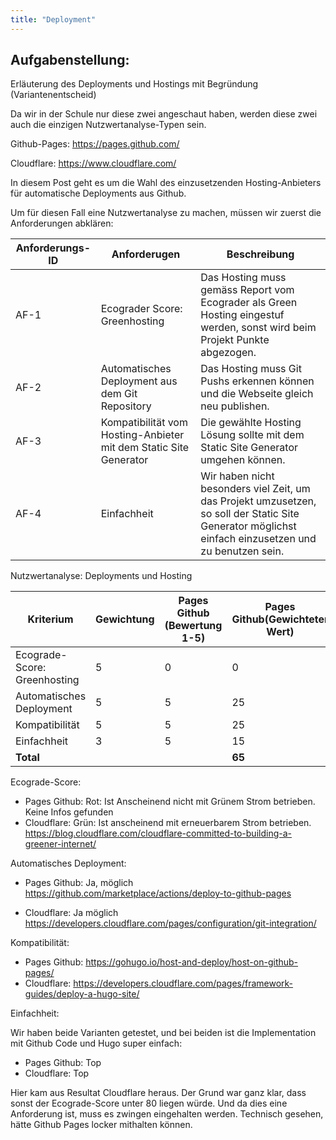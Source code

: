 ```yaml
---
title: "Deployment"
---
```


<!--more-->

## Aufgabenstellung:

 Erläuterung des Deployments und Hostings mit Begründung (Variantenentscheid)

Da wir in der Schule nur diese zwei angeschaut haben, werden diese zwei auch die einzigen Nutzwertanalyse-Typen sein.

Github-Pages: https://pages.github.com/

Cloudflare: https://www.cloudflare.com/

In diesem Post geht es um die Wahl des einzusetzenden Hosting-Anbieters für automatische Deployments aus Github.

Um für diesen Fall eine Nutzwertanalyse zu machen, müssen wir zuerst die Anforderungen abklären:

| Anforderungs-ID | Anforderugen                                                 | Beschreibung                                                 |
| --------------- | ------------------------------------------------------------ | ------------------------------------------------------------ |
| AF-1            | Ecograder Score: Greenhosting                                | Das Hosting muss gemäss Report vom Ecograder als Green Hosting eingestuf werden, sonst wird beim Projekt Punkte abgezogen. |
| AF-2            | Automatisches Deployment aus dem Git Repository              | Das Hosting muss Git Pushs erkennen können und die Webseite gleich neu publishen. |
| AF-3            | Kompatibilität vom Hosting-Anbieter mit dem Static Site Generator | Die gewählte Hosting Lösung sollte mit dem Static Site Generator umgehen können. |
| AF-4            | Einfachheit                                                  | Wir haben nicht besonders viel Zeit, um das Projekt umzusetzen, so soll der Static Site Generator möglichst einfach einzusetzen und zu benutzen sein. |



Nutzwertanalyse: Deployments und Hosting

| **Kriterium**                | **Gewichtung** | **Pages Github (Bewertung 1-5)** | **Pages Github(Gewichteter Wert)** | **Cloudflare (Bewertung 1-5)** | **Cloudflare (Gewichteter Wert)** |
| ---------------------------- | -------------- | -------------------------------- | ---------------------------------- | ------------------------------ | --------------------------------- |
| Ecograde-Score: Greenhosting | 5              | 0                                | 0                                  | 5                              | 25                                |
| Automatisches Deployment     | 5              | 5                                | 25                                 | 5                              | 25                                |
| Kompatibilität               | 5              | 5                                | 25                                 | 5                              | 25                                |
| Einfachheit                  | 3              | 5                                | 15                                 | 5                              | 15                                |
| **Total**                    |                |                                  | **65**                             |                                | **90**                            |

Ecograde-Score:

- Pages Github: Rot: Ist Anscheinend nicht mit Grünem Strom betrieben. Keine Infos gefunden
- Cloudflare: Grün: Ist anscheinend mit erneuerbarem Strom betrieben. https://blog.cloudflare.com/cloudflare-committed-to-building-a-greener-internet/

Automatisches Deployment:

- Pages Github: Ja, möglich https://github.com/marketplace/actions/deploy-to-github-pages

- Cloudflare: Ja möglich https://developers.cloudflare.com/pages/configuration/git-integration/

Kompatibilität:

- Pages Github: https://gohugo.io/host-and-deploy/host-on-github-pages/
- Cloudflare: https://developers.cloudflare.com/pages/framework-guides/deploy-a-hugo-site/

Einfachheit:

Wir haben beide Varianten getestet, und bei beiden ist die Implementation mit Github Code und Hugo super einfach:

- Pages Github: Top
- Cloudflare: Top



Hier kam aus Resultat Cloudflare heraus. Der Grund war ganz klar, dass sonst der Ecograde-Score unter 80 liegen würde. Und da dies eine Anforderung ist, muss es zwingen eingehalten werden. Technisch gesehen, hätte Github Pages locker mithalten können. 
